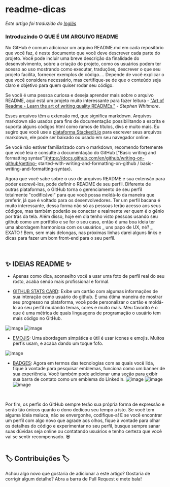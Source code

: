 # readme-dicas
*Este artigo foi traduzido do [Inglês](README.md)*

### Introduzindo O QUE É UM ARQUIVO README 

No GitHub é comum adicionar um arquivo README.md em cada repositório que você faz, é neste documento que você deve descrever cada parte do projeto. Você pode incluir uma breve descrição da finalidade do desenvolvimento, sobre a criação do projeto, como os usuários podem ter acesso ao uso mostrando como executar, traduções, descrever o que seu projeto facilita, fornecer exemplos de código.... Depende de você explicar o que você considera necessário, mas certifique-se de que o conteúdo seja claro e objetivo para quem quiser rodar seu código.

Se você é uma pessoa curiosa e deseja aprender mais sobre o arquivo README, aqui está um projeto muito interessante para fazer leitura -   ["Art of Readme - Learn the art of writing quality READMEs."](https://github.com/noffle/art-of-readme#readme)  -  _Stephen Whitmore_.

Esses arquivos têm a extensão md, que significa markdown. Arquivos markdown são usados para fins de documentação possibilitando a escrita e suporta alguns códigos html como ramos de títulos, divs e muito mais. Eu sugiro que você use a [plataforma Stackedit.io](https://stackedit.io/app#) para escrever seus arquivos markdown, ele pode ser baixado ou usado em seu navegador online.

Se você não estiver familiarizado com o markdown, recomendo fortemente que você leia e consulte a documentação do GitHub ["Basic writing and formatting syntax"](https://docs.github.com/en/github/writing-on-github/getting- started-with-writing-and-formatting-on-github / basic-writing-and-formatting-syntax).
<br>

Agora que você sabe sobre o uso de arquivos README e sua extensão para poder escrevê-los, pode definir o README de seu perfil. Diferente de outras plataformas, o GitHub torna o gerenciamento de seu perfil totalmente "codificável" para que você possa moldá-lo da maneira que preferir, já que é voltado para os desenvolvedores. Ter um perfil bacana é muito interessante, dessa forma não só as pessoas terão acesso aos seus códigos, mas também poderão se conectar e realmente ver quem é o gênio por trás da tela. Além disso, hoje em dia tenho visto pessoas usando seu github como um portfólio e se for o seu caso, então é uma boa ideia ter uma abordagem harmoniosa com os usuários _ uns papo de UX,  né? _ EXATO ! Bem, sem mais delongas, nas próximas linhas darei alguns links e dicas para fazer um bom front-end para o seu perfil.

</br>

## :sparkles: IDEIAS README  :sparkles:

- Apenas como dica, aconselho você a usar uma foto de perfil real do seu rosto, acaba sendo mais profissional e formal.

- [GITHUB STATS CARD](https://github.com/anuraghazra/github-readme-stats): Exibe um cartão com algumas informações de sua interação como usuário do github. É uma ótima maneira de mostrar seu progresso na plataforma, você pode personalizar o cartão e moldá-lo ao seu perfil mudando temas, cores e muito mais. Meu favorito é o que é uma métrica de quais linguagens de programação o usuário tem mais código no GitHub.

 ![image](https://user-images.githubusercontent.com/86369677/142044557-a43880eb-305a-4f2f-a3df-68aee81d2e59.png)
 ![image](https://user-images.githubusercontent.com/86369677/142044598-387ace78-60c5-4df9-b4a6-2d85281853ea.png)
 
 - [EMOJIS](https://github.com/ikatyang/emoji-cheat-sheet/blob/master/README.md#github-custom-emoji): Uma abordagem simpática e útil é usar ícones e emojis. Muitos perfis usam, e acaba dando um toque fofo.

 ![image](https://user-images.githubusercontent.com/86369677/142045043-6441aba0-5636-4335-9a71-0d7c3cfae89b.png)
 
- [BADGES](https://dev.to/envoy_/150-badges-for-github-pnk): Agora em termos das tecnologias com as quais você lida, fique à vontade para pesquisar emblemas, funciona como um banner de sua experiência. Você também pode adicionar uma seção para exibir sua barra de contato como um emblema do LinkedIn.
 ![image](https://user-images.githubusercontent.com/86369677/142047028-048593a0-7026-4a0c-a8cb-e4a2fccadff0.png)
 ![image](https://user-images.githubusercontent.com/86369677/142047228-dd62201f-9868-4de8-9bbb-8ce69ef788de.png)
 ![image](https://user-images.githubusercontent.com/86369677/142047474-5854d542-21a7-479f-a0e0-dd67897a5a12.png)
 
 <br>

Por fim, os perfis do GitHub sempre terão sua própria forma de expressão e serão tão únicos quanto o dono dedicou seu tempo a isto. Se você tem alguma ideia maluca, não se envergonhe, codifique-a! E se você encontrar um perfil com algo novo que agrade aos olhos, fique à vontade para olhar os detalhes do código e experimentar no seu perfil, busque sempre sanar suas dúvidas seja online ou contatando usuários e tenho certeza que você vai se sentir recompensado. :sunglasses:  
</br>

## :label: Contribuições :label:	

Achou algo novo que gostaria de adicionar a este artigo? Gostaria de corrigir algum detalhe? Abra a barra de Pull Request e mete bala!
